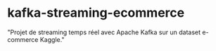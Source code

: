 # kafka-streaming-ecommerce
"Projet de streaming temps réel avec Apache Kafka sur un dataset e-commerce Kaggle."
